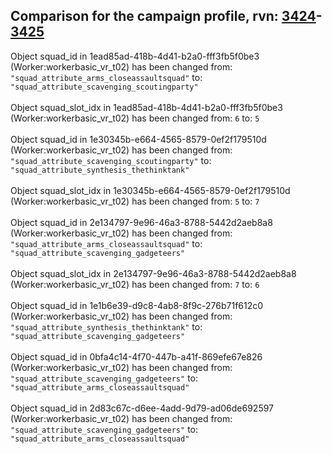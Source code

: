 ## Comparison for the campaign profile, rvn: [3424](https://github.com/PRO100KatYT/FortniteProfileRevisions/tree/main/profiles/campaign/3424%20campaign.json)-[3425](https://github.com/PRO100KatYT/FortniteProfileRevisions/tree/main/profiles/campaign/3425%20campaign.json)

Object squad_id in 1ead85ad-418b-4d41-b2a0-fff3fb5f0be3 (Worker:workerbasic_vr_t02) has been changed from: `"squad_attribute_arms_closeassaultsquad"` to: `"squad_attribute_scavenging_scoutingparty"`
<br><br>
Object squad_slot_idx in 1ead85ad-418b-4d41-b2a0-fff3fb5f0be3 (Worker:workerbasic_vr_t02) has been changed from: `6` to: `5`
<br><br>
Object squad_id in 1e30345b-e664-4565-8579-0ef2f179510d (Worker:workerbasic_vr_t02) has been changed from: `"squad_attribute_scavenging_scoutingparty"` to: `"squad_attribute_synthesis_thethinktank"`
<br><br>
Object squad_slot_idx in 1e30345b-e664-4565-8579-0ef2f179510d (Worker:workerbasic_vr_t02) has been changed from: `5` to: `7`
<br><br>
Object squad_id in 2e134797-9e96-46a3-8788-5442d2aeb8a8 (Worker:workerbasic_vr_t02) has been changed from: `"squad_attribute_arms_closeassaultsquad"` to: `"squad_attribute_scavenging_gadgeteers"`
<br><br>
Object squad_slot_idx in 2e134797-9e96-46a3-8788-5442d2aeb8a8 (Worker:workerbasic_vr_t02) has been changed from: `7` to: `6`
<br><br>
Object squad_id in 1e1b6e39-d9c8-4ab8-8f9c-276b71f612c0 (Worker:workerbasic_vr_t02) has been changed from: `"squad_attribute_synthesis_thethinktank"` to: `"squad_attribute_scavenging_gadgeteers"`
<br><br>
Object squad_id in 0bfa4c14-4f70-447b-a41f-869efe67e826 (Worker:workerbasic_vr_t02) has been changed from: `"squad_attribute_scavenging_gadgeteers"` to: `"squad_attribute_arms_closeassaultsquad"`
<br><br>
Object squad_id in 2d83c67c-d6ee-4add-9d79-ad06de692597 (Worker:workerbasic_vr_t02) has been changed from: `"squad_attribute_scavenging_gadgeteers"` to: `"squad_attribute_arms_closeassaultsquad"`
<br><br>

